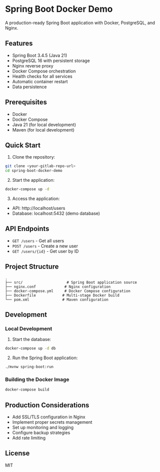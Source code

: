 # Spring Boot Docker Demo

A production-ready Spring Boot application with Docker, PostgreSQL, and Nginx.

## Features

- Spring Boot 3.4.5 (Java 21)
- PostgreSQL 16 with persistent storage
- Nginx reverse proxy
- Docker Compose orchestration
- Health checks for all services
- Automatic container restart
- Data persistence

## Prerequisites

- Docker
- Docker Compose
- Java 21 (for local development)
- Maven (for local development)

## Quick Start

1. Clone the repository:
```bash
git clone <your-gitlab-repo-url>
cd spring-boot-docker-demo
```

2. Start the application:
```bash
docker-compose up -d
```

3. Access the application:
- API: http://localhost/users
- Database: localhost:5432 (demo database)

## API Endpoints

- `GET /users` - Get all users
- `POST /users` - Create a new user
- `GET /users/{id}` - Get user by ID

## Project Structure

```
.
├── src/                    # Spring Boot application source
├── nginx.conf             # Nginx configuration
├── docker-compose.yml     # Docker Compose configuration
├── Dockerfile            # Multi-stage Docker build
└── pom.xml               # Maven configuration
```

## Development

### Local Development

1. Start the database:
```bash
docker-compose up -d db
```

2. Run the Spring Boot application:
```bash
./mvnw spring-boot:run
```

### Building the Docker Image

```bash
docker-compose build
```

## Production Considerations

- Add SSL/TLS configuration in Nginx
- Implement proper secrets management
- Set up monitoring and logging
- Configure backup strategies
- Add rate limiting

## License

MIT 